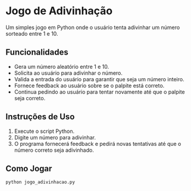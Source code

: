 # Jogo de Adivinhação

Um simples jogo em Python onde o usuário tenta adivinhar um número sorteado entre 1 e 10.

## Funcionalidades

- Gera um número aleatório entre 1 e 10.
- Solicita ao usuário para adivinhar o número.
- Valida a entrada do usuário para garantir que seja um número inteiro.
- Fornece feedback ao usuário sobre se o palpite está correto.
- Continua pedindo ao usuário para tentar novamente até que o palpite seja correto.

## Instruções de Uso

1. Execute o script Python.
2. Digite um número para adivinhar.
3. O programa fornecerá feedback e pedirá novas tentativas até que o número correto seja adivinhado.

## Como Jogar

```python
python jogo_adivinhacao.py
